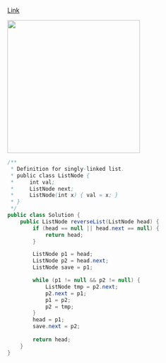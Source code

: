 [Link](https://leetcode.com/problems/reverse-linked-list/)

<img src="https://lh3.googleusercontent.com/PJaUE7-UX-8nt-M8nRHnQSe92CulwrpAxkfibrVNQQHC88_u1xbwQUMq9ofEgCY71nUOQkj4h80y5-h8RhCP3v2sE5AMjUEtG9d8TwZslXKYsM5e0txqNn45pjXnPofI4ntm9YOKxe_by4tagZ3uWh-H1JjWESYt3jhFUraM2vWWpFUO1gIZbE7zcs5iYqCUy25Y6IBM-zaj7lf89hry3DaPbfGLSqsNmxgxF1yY3lB8sAezYRQ9szv9xeqEBUBHuJIy3fxTzWkGKykBU9zreu9Hz7XXo678fvKNMRFXzbGuxmlmF7Q_KI7oi138FdvCslss913niMfBJHqc-vNzx9ZNIl2uiVMejkw8RMuFTtKhQuJvnmqf4PPvNjsS4eUzUDU0aE9GZm-kyUt2IJCJGuFbaHHkejtiVgRjOJsSdUoRMoYYl6GU0RN6VIn6KUeVBQuGO9_KQVBMUvyT0P89_0cQmFPXZLSeKA-6mS_zJ9vgWWX4BtEjpFMeSVSFcDJ27TN9OYtETkaWfHCrG6jP876oTwzOzGpgIABJQiwZuAs=w1728-h1296-no" width="300">

```java
/**
 * Definition for singly-linked list.
 * public class ListNode {
 *     int val;
 *     ListNode next;
 *     ListNode(int x) { val = x; }
 * }
 */
public class Solution {
    public ListNode reverseList(ListNode head) {
        if (head == null || head.next == null) {
            return head;
        }   

        ListNode p1 = head;
        ListNode p2 = head.next;
        ListNode save = p1;

        while (p1 != null && p2 != null) {
            ListNode tmp = p2.next;
            p2.next = p1;
            p1 = p2;
            p2 = tmp;
        }
        head = p1;
        save.next = p2;
        
        return head;
    }
}
```
